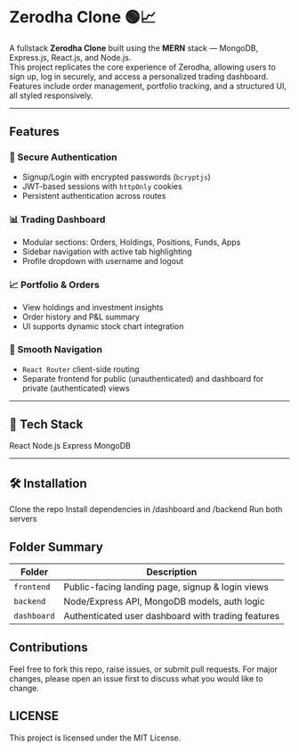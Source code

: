 # Zerodha Clone 🟢📈

A fullstack **Zerodha Clone** built using the **MERN** stack — MongoDB, Express.js, React.js, and Node.js.  
This project replicates the core experience of Zerodha, allowing users to sign up, log in securely, and access a personalized trading dashboard. Features include order management, portfolio tracking, and a structured UI, all styled responsively.

---

## Features

### 🔐 Secure Authentication

- Signup/Login with encrypted passwords (`bcryptjs`)
- JWT-based sessions with `httpOnly` cookies
- Persistent authentication across routes

### 📊 Trading Dashboard

- Modular sections: Orders, Holdings, Positions, Funds, Apps
- Sidebar navigation with active tab highlighting
- Profile dropdown with username and logout

### 📈 Portfolio & Orders

- View holdings and investment insights
- Order history and P&L summary
- UI supports dynamic stock chart integration

### 🔄 Smooth Navigation

- `React Router` client-side routing
- Separate frontend for public (unauthenticated) and dashboard for private (authenticated) views

---

## 🔧 Tech Stack

React
Node.js
Express
MongoDB

---

## 🛠️ Installation

Clone the repo
Install dependencies in /dashboard and /backend
Run both servers

## Folder Summary

| Folder      | Description                                        |
| ----------- | -------------------------------------------------- |
| `frontend`  | Public-facing landing page, signup & login views   |
| `backend`   | Node/Express API, MongoDB models, auth logic       |
| `dashboard` | Authenticated user dashboard with trading features |

## Contributions

Feel free to fork this repo, raise issues, or submit pull requests.
For major changes, please open an issue first to discuss what you would like to change.

## LICENSE

This project is licensed under the MIT License.
